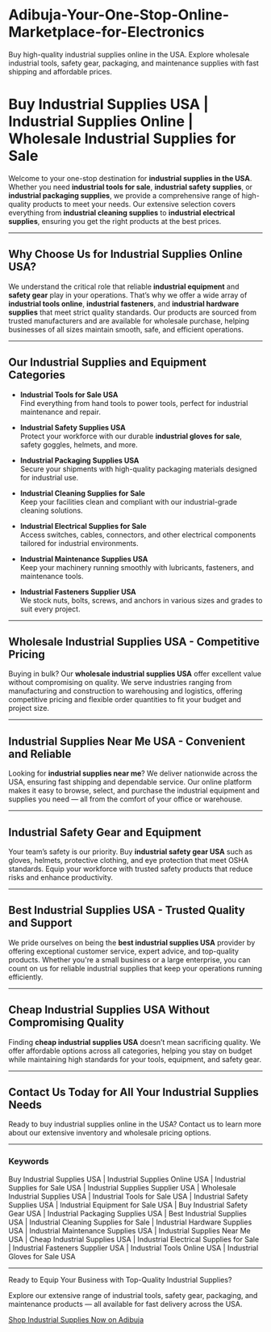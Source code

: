 # Adibuja-Your-One-Stop-Online-Marketplace-for-Electronics
Buy high-quality industrial supplies online in the USA. Explore wholesale industrial tools, safety gear, packaging, and maintenance supplies with fast shipping and affordable prices.
# Buy Industrial Supplies USA | Industrial Supplies Online | Wholesale Industrial Supplies for Sale

Welcome to your one-stop destination for **industrial supplies in the USA**. Whether you need **industrial tools for sale**, **industrial safety supplies**, or **industrial packaging supplies**, we provide a comprehensive range of high-quality products to meet your needs. Our extensive selection covers everything from **industrial cleaning supplies** to **industrial electrical supplies**, ensuring you get the right products at the best prices.

---

## Why Choose Us for Industrial Supplies Online USA?

We understand the critical role that reliable **industrial equipment** and **safety gear** play in your operations. That’s why we offer a wide array of **industrial tools online**, **industrial fasteners**, and **industrial hardware supplies** that meet strict quality standards. Our products are sourced from trusted manufacturers and are available for wholesale purchase, helping businesses of all sizes maintain smooth, safe, and efficient operations.

---

## Our Industrial Supplies and Equipment Categories

- **Industrial Tools for Sale USA**  
Find everything from hand tools to power tools, perfect for industrial maintenance and repair.

- **Industrial Safety Supplies USA**  
Protect your workforce with our durable **industrial gloves for sale**, safety goggles, helmets, and more.

- **Industrial Packaging Supplies USA**  
Secure your shipments with high-quality packaging materials designed for industrial use.

- **Industrial Cleaning Supplies for Sale**  
Keep your facilities clean and compliant with our industrial-grade cleaning solutions.

- **Industrial Electrical Supplies for Sale**  
Access switches, cables, connectors, and other electrical components tailored for industrial environments.

- **Industrial Maintenance Supplies USA**  
Keep your machinery running smoothly with lubricants, fasteners, and maintenance tools.

- **Industrial Fasteners Supplier USA**  
We stock nuts, bolts, screws, and anchors in various sizes and grades to suit every project.

---

## Wholesale Industrial Supplies USA - Competitive Pricing

Buying in bulk? Our **wholesale industrial supplies USA** offer excellent value without compromising on quality. We serve industries ranging from manufacturing and construction to warehousing and logistics, offering competitive pricing and flexible order quantities to fit your budget and project size.

---

## Industrial Supplies Near Me USA - Convenient and Reliable

Looking for **industrial supplies near me**? We deliver nationwide across the USA, ensuring fast shipping and dependable service. Our online platform makes it easy to browse, select, and purchase the industrial equipment and supplies you need — all from the comfort of your office or warehouse.

---

## Industrial Safety Gear and Equipment

Your team’s safety is our priority. Buy **industrial safety gear USA** such as gloves, helmets, protective clothing, and eye protection that meet OSHA standards. Equip your workforce with trusted safety products that reduce risks and enhance productivity.

---

## Best Industrial Supplies USA - Trusted Quality and Support

We pride ourselves on being the **best industrial supplies USA** provider by offering exceptional customer service, expert advice, and top-quality products. Whether you're a small business or a large enterprise, you can count on us for reliable industrial supplies that keep your operations running efficiently.

---

## Cheap Industrial Supplies USA Without Compromising Quality

Finding **cheap industrial supplies USA** doesn’t mean sacrificing quality. We offer affordable options across all categories, helping you stay on budget while maintaining high standards for your tools, equipment, and safety gear.

---

## Contact Us Today for All Your Industrial Supplies Needs

Ready to buy industrial supplies online in the USA? Contact us to learn more about our extensive inventory and wholesale pricing options.

---

### Keywords

Buy Industrial Supplies USA | Industrial Supplies Online USA | Industrial Supplies for Sale USA | Industrial Supplies Supplier USA | Wholesale Industrial Supplies USA | Industrial Tools for Sale USA | Industrial Safety Supplies USA | Industrial Equipment for Sale USA | Buy Industrial Safety Gear USA | Industrial Packaging Supplies USA | Best Industrial Supplies USA | Industrial Cleaning Supplies for Sale | Industrial Hardware Supplies USA | Industrial Maintenance Supplies USA | Industrial Supplies Near Me USA | Cheap Industrial Supplies USA | Industrial Electrical Supplies for Sale | Industrial Fasteners Supplier USA | Industrial Tools Online USA | Industrial Gloves for Sale USA

---

Ready to Equip Your Business with Top-Quality Industrial Supplies?

Explore our extensive range of industrial tools, safety gear, packaging, and maintenance products — all available for fast delivery across the USA.

[Shop Industrial Supplies Now on Adibuja](https://www.adibuja.com/categories/industrial-supplies)
